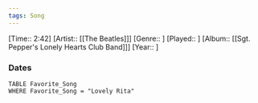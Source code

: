 ```yaml
---
tags: Song  
---
```

[Time:: 2:42]
[Artist:: [[The Beatles]]]
[Genre:: ]
[Played:: ]
[Album:: [[Sgt. Pepper's Lonely Hearts Club Band]]]
[Year:: ]
### Dates
````dataview
TABLE Favorite_Song
WHERE Favorite_Song = "Lovely Rita"
````